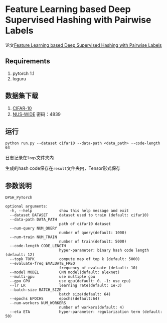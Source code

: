 # Feature Learning based Deep Supervised Hashing with Pairwise Labels

论文[Feature Learning based Deep Supervised Hashing with Pairwise Labels](http://202.119.32.195/cache/1/03/cs.nju.edu.cn/01c07b4c0cb0161455ace83be60f9ffc/IJCAI16_DPSH.pdf)

## Requirements
1. pytorch 1.1
2. loguru

## 数据集下载
1. [CIFAR-10](https://www.cs.toronto.edu/~kriz/cifar.html)
2. [NUS-WIDE](https://pan.baidu.com/s/1S1ZsYCEfbH5eQguHs8yG_w)
密码：4839

## 运行
`python run.py --dataset cifar10 --data-path <data_path> --code-length 64 `

日志记录在`logs`文件夹内

生成的hash code保存在`result`文件夹内，Tensor形式保存

## 参数说明
```
DPSH_PyTorch

optional arguments:
  -h, --help            show this help message and exit
  --dataset DATASET     dataset used to train (default: cifar10)
  --data-path DATA_PATH
                        path of cifar10 dataset
  --num-query NUM_QUERY
                        number of query(default: 1000)
  --num-train NUM_TRAIN
                        number of train(default: 5000)
  --code-length CODE_LENGTH
                        hyper-parameter: binary hash code length (default: 12)
  --topk TOPK           compute map of top k (default: 5000)
  --evaluate-freq EVALUATE_FREQ
                        frequency of evaluate (default: 10)
  --model MODEL         CNN model(default: alexnet)
  --multi-gpu           use multiple gpu
  --gpu GPU             use gpu(default: 0. -1: use cpu)
  --lr LR               learning rate(default: 1e-3)
  --batch-size BATCH_SIZE
                        batch size(default: 64)
  --epochs EPOCHS       epochs(default:64)
  --num-workers NUM_WORKERS
                        number of workers(default: 4)
  --eta ETA             hyper-parameter: regularization term (default: 50)

```
